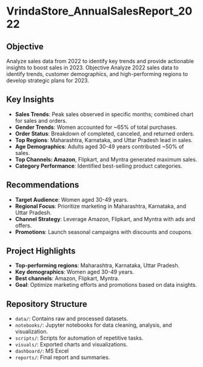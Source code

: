 # VrindaStore_AnnualSalesReport_2022


## Objective
Analyze sales data from 2022 to identify key trends and provide actionable insights to boost sales in 2023.
Objective
Analyze 2022 sales data to identify trends, customer demographics, and high-performing regions to develop strategic plans for 2023.

## Key Insights
- **Sales Trends**: Peak sales observed in specific months; combined chart for sales and orders.
- **Gender Trends**: Women accounted for ~65% of total purchases.
- **Order Status**: Breakdown of completed, canceled, and returned orders.
- **Top Regions**: Maharashtra, Karnataka, and Uttar Pradesh lead in sales.
- **Age Demographics**: Adults aged 30-49 years contributed ~50% of sales.
- **Top Channels: Amazon**, Flipkart, and Myntra generated maximum sales.
- **Category Performance**: Identified best-selling product categories.

## Recommendations
- **Target Audience**: Women aged 30-49 years.
- **Regional Focus**: Prioritize marketing in Maharashtra, Karnataka, and Uttar Pradesh.
- **Channel Strategy**: Leverage Amazon, Flipkart, and Myntra with ads and offers.
- **Promotions**: Launch seasonal campaigns with discounts and coupons.

## Project Highlights
- **Top-performing regions**: Maharashtra, Karnataka, Uttar Pradesh.
- **Key demographics**: Women aged 30-49 years.
- **Best channels**: Amazon, Flipkart, Myntra.
- **Goal**: Optimize marketing efforts and promotions based on data insights.

## Repository Structure
- `data/`: Contains raw and processed datasets.
- `notebooks/`: Jupyter notebooks for data cleaning, analysis, and visualization.
- `scripts/`: Scripts for automation of repetitive tasks.
- `visuals/`: Exported charts and visualizations.
- `dashboard/`: MS Excel
- `reports/`: Final report and summaries.

